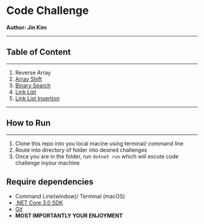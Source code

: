 # Code Challenge

**Author: Jin Kim**

---
## **Table of Content**
---
1. Reverse Array
2. [Array Shift](./challenges/ArrayShift/README.md)
3. [Binary Search](./challenges/BinarySearch/README.md)
3. [Link List](./challenges/LinkdList/LinkList.md)
4. [Link List Insertion](./challenges/LinkdList/LinkListTwo.md)

---
## How to Run
---
1. Clone this repo into you local macine using terminal/ command line
2. Route into directory of folder into desired challenges
3. Once you are in the folder, run `dotnet run` which will excute code challenge inyour machine

## Require dependencies
- Command Line(window)/ Terminal (macOS)
- [.NET Core 3.0 SDK](https://www.microsoft.com/net/download)
- [Git](https://git-scm.com/)
- **MOST IMPORTANTLY YOUR ENJOYMENT**